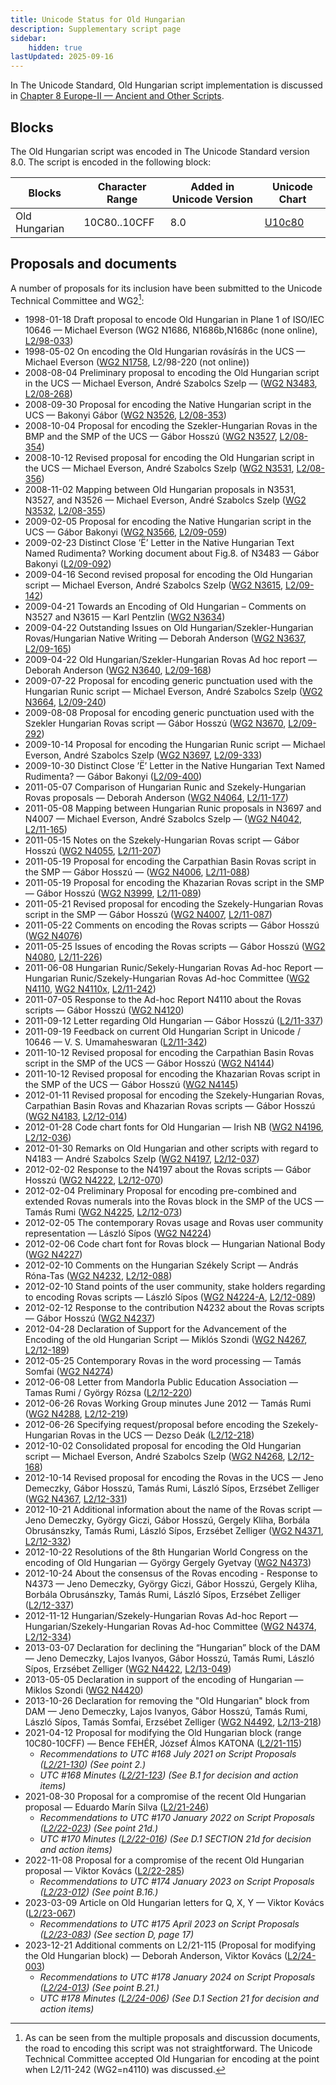 ```yaml
---
title: Unicode Status for Old Hungarian
description: Supplementary script page
sidebar:
    hidden: true
lastUpdated: 2025-09-16
---
```


In The Unicode Standard, Old Hungarian script implementation is discussed in [Chapter 8 Europe-II — Ancient and Other Scripts](https://www.unicode.org/versions/latest/core-spec/chapter-8/#G33926).

## Blocks

The Old Hungarian script was encoded in The Unicode Standard version 8.0. The script is encoded in the following block:

| Blocks | Character Range | Added in Unicode Version | Unicode Chart |
| ------ | --------------- | ------------------------ | ------------- |
| Old Hungarian | 10C80..10CFF | 8.0 | [U10c80](http://www.unicode.org/charts/PDF/U10C80.pdf) |

## Proposals and documents

A number of proposals for its inclusion have been submitted to the Unicode Technical Committee and WG2[^1]:
- 1998-01-18 Draft proposal to encode Old Hungarian in Plane 1 of ISO/IEC 10646 — Michael Everson (WG2 N1686, N1686b,N1686c (none online), [L2/98-033](http://www.unicode.org/L2/L1998/98033.pdf))
- 1998-05-02 On encoding the Old Hungarian rovásírás in the UCS — Michael Everson ([WG2 N1758](https://www.unicode.org/wg2/docs/n1758.pdf), L2/98-220 (not online))
- 2008-08-04 Preliminary proposal to encoding the Old Hungarian script in the UCS — Michael Everson, André Szabolcs Szelp — ([WG2 N3483](https://www.unicode.org/wg2/docs/n3483.pdf), [L2/08-268](http://www.unicode.org/cgi-bin/GetMatchingDocs.pl?L2/08-268))
- 2008-09-30 Proposal for encoding the Native Hungarian script in the UCS — Bakonyi Gábor ([WG2 N3526](https://www.unicode.org/wg2/docs/n3526.pdf), [L2/08-353](http://www.unicode.org/cgi-bin/GetMatchingDocs.pl?L2/08-353))
- 2008-10-04 Proposal for encoding the Szekler-Hungarian Rovas in the BMP and the SMP of the UCS — Gábor Hosszú ([WG2 N3527](https://www.unicode.org/wg2/docs/n3527.pdf), [L2/08-354](http://www.unicode.org/cgi-bin/GetMatchingDocs.pl?L2/08-354))
- 2008-10-12 Revised proposal for encoding the Old Hungarian script in the UCS — Michael Everson, André Szabolcs Szelp ([WG2 N3531](https://www.unicode.org/wg2/docs/n3531.pdf), [L2/08-356](http://www.unicode.org/cgi-bin/GetMatchingDocs.pl?L2/08-356))
- 2008-11-02 Mapping between Old Hungarian proposals in N3531, N3527, and N3526 — Michael Everson, André Szabolcs Szelp ([WG2 N3532](https://www.unicode.org/wg2/docs/n3532.pdf), [L2/08-355](http://www.unicode.org/cgi-bin/GetMatchingDocs.pl?L2/08-355))
- 2009-02-05 Proposal for encoding the Native Hungarian script in the UCS — Gábor Bakonyi ([WG2 N3566](https://www.unicode.org/wg2/docs/n3566.pdf), [L2/09-059](http://www.unicode.org/cgi-bin/GetMatchingDocs.pl?L2/09-059))
- 2009-02-23 Distinct Close ’Ë’ Letter in the Native Hungarian Text Named Rudimenta? Working document about Fig.8. of N3483 — Gábor Bakonyi ([L2/09-092](http://www.unicode.org/cgi-bin/GetMatchingDocs.pl?L2/09-092))
- 2009-04-16 Second revised proposal for encoding the Old Hungarian script — Michael Everson, André Szabolcs Szelp ([WG2 N3615](https://www.unicode.org/wg2/docs/n3615.pdf), [L2/09-142](http://www.unicode.org/cgi-bin/GetMatchingDocs.pl?L2/09-142))
- 2009-04-21 Towards an Encoding of Old Hungarian – Comments on N3527 and N3615 — Karl Pentzlin ([WG2 N3634](https://www.unicode.org/wg2/docs/n3634.pdf))
- 2009-04-22 Outstanding Issues on Old Hungarian/Szekler-Hungarian Rovas/Hungarian Native Writing — Deborah Anderson ([WG2 N3637](https://www.unicode.org/wg2/docs/n3637.pdf), [L2/09-165](http://www.unicode.org/cgi-bin/GetMatchingDocs.pl?L2/09-165))
- 2009-04-22 Old Hungarian/Szekler-Hungarian Rovas Ad hoc report — Deborah Anderson ([WG2 N3640](https://www.unicode.org/wg2/docs/n3640.pdf), [L2/09-168](http://www.unicode.org/cgi-bin/GetMatchingDocs.pl?L2/09-168))
- 2009-07-22 Proposal for encoding generic punctuation used with the Hungarian Runic script — Michael Everson, André Szabolcs Szelp ([WG2 N3664](https://www.unicode.org/wg2/docs/n3664.pdf), [L2/09-240](http://www.unicode.org/cgi-bin/GetMatchingDocs.pl?L2/09-240))
- 2009-08-08 Proposal for encoding generic punctuation used with the Szekler Hungarian Rovas script — Gábor Hosszú ([WG2 N3670](https://www.unicode.org/wg2/docs/n3670.pdf), [L2/09-292](http://www.unicode.org/cgi-bin/GetMatchingDocs.pl?L2/09-292))
- 2009-10-14 Proposal for encoding the Hungarian Runic script — Michael Everson, André Szabolcs Szelp ([WG2 N3697](https://www.unicode.org/wg2/docs/n3697.pdf), [L2/09-333](http://www.unicode.org/cgi-bin/GetMatchingDocs.pl?L2/09-333))
- 2009-10-30 Distinct Close ’Ë’ Letter in the Native Hungarian Text Named Rudimenta? — Gábor Bakonyi ([L2/09-400](http://www.unicode.org/cgi-bin/GetMatchingDocs.pl?L2/09-400))
- 2011-05-07 Comparison of Hungarian Runic and Szekely-Hungarian Rovas proposals — Deborah Anderson ([WG2 N4064](https://www.unicode.org/wg2/docs/n4064.pdf), [L2/11-177](http://www.unicode.org/cgi-bin/GetMatchingDocs.pl?L2/11-177))
- 2011-05-08 Mapping between Hungarian Runic proposals in N3697 and N4007 — Michael Everson, André Szabolcs Szelp — ([WG2 N4042](https://www.unicode.org/wg2/docs/n4042.pdf), [L2/11-165](http://www.unicode.org/cgi-bin/GetMatchingDocs.pl?L2/11-165))
- 2011-05-15 Notes on the Szekely-Hungarian Rovas script — Gábor Hosszú ([WG2 N4055](https://www.unicode.org/wg2/docs/n4055.pdf), [L2/11-207](http://www.unicode.org/cgi-bin/GetMatchingDocs.pl?L2/11-207))
- 2011-05-19 Proposal for encoding the Carpathian Basin Rovas script in the SMP — Gábor Hosszú — ([WG2 N4006](https://www.unicode.org/wg2/docs/n4006.pdf), [L2/11-088](http://www.unicode.org/cgi-bin/GetMatchingDocs.pl?L2/11-088))
- 2011-05-19 Proposal for encoding the Khazarian Rovas script in the SMP — Gábor Hosszú ([WG2 N3999](https://www.unicode.org/wg2/docs/n3999.pdf), [L2/11-089](http://www.unicode.org/cgi-bin/GetMatchingDocs.pl?L2/11-089))
- 2011-05-21 Revised proposal for encoding the Szekely-Hungarian Rovas script in the SMP — Gábor Hosszú ([WG2 N4007](https://www.unicode.org/wg2/docs/n4007.pdf), [L2/11-087](http://www.unicode.org/cgi-bin/GetMatchingDocs.pl?L2/11-087))
- 2011-05-22 Comments on encoding the Rovas scripts — Gábor Hosszú ([WG2 N4076](https://www.unicode.org/wg2/docs/n4076.pdf))
- 2011-05-25 Issues of encoding the Rovas scripts — Gábor Hosszú ([WG2 N4080](https://www.unicode.org/wg2/docs/n4080.pdf), [L2/11-226](http://www.unicode.org/cgi-bin/GetMatchingDocs.pl?L2/11-226))
- 2011-06-08 Hungarian Runic/Sekely-Hungarian Rovas Ad-hoc Report — Hungarian Runic/Szekely-Hungarian Rovas Ad-hoc Committee ([WG2 N4110](https://www.unicode.org/wg2/docs/n4110.pdf), [WG2 N4110x](https://www.unicode.org/wg2/docs/n4110x.pdf), [L2/11-242](http://www.unicode.org/cgi-bin/GetMatchingDocs.pl?L2/11-242))
- 2011-07-05 Response to the Ad-hoc Report N4110 about the Rovas scripts — Gábor Hosszú ([WG2 N4120](https://www.unicode.org/wg2/docs/n4120.pdf))
- 2011-09-12 Letter regarding Old Hungarian — Gábor Hosszú ([L2/11-337](http://www.unicode.org/cgi-bin/GetMatchingDocs.pl?L2/11-337))
- 2011-09-19 Feedback on current Old Hungarian Script in Unicode / 10646 — V. S. Umamaheswaran ([L2/11-342](http://www.unicode.org/cgi-bin/GetMatchingDocs.pl?L2/11-342))
- 2011-10-12 Revised proposal for encoding the Carpathian Basin Rovas script in the SMP of the UCS — Gábor Hosszú ([WG2 N4144](https://www.unicode.org/wg2/docs/n4144.pdf))
- 2011-10-12 Revised proposal for encoding the Khazarian Rovas script in the SMP of the UCS — Gábor Hosszú ([WG2 N4145](https://www.unicode.org/wg2/docs/n4145.pdf))
- 2012-01-11 Revised proposal for encoding the Szekely-Hungarian Rovas, Carpathian Basin Rovas and Khazarian Rovas scripts — Gábor Hosszú ([WG2 N4183](https://www.unicode.org/wg2/docs/n4183.pdf), [L2/12-014](http://www.unicode.org/cgi-bin/GetMatchingDocs.pl?L2/12-014))
- 2012-01-28 Code chart fonts for Old Hungarian — Irish NB ([WG2 N4196](https://www.unicode.org/wg2/docs/n4196.pdf), [L2/12-036](http://www.unicode.org/cgi-bin/GetMatchingDocs.pl?L2/12-036))
- 2012-01-30 Remarks on Old Hungarian and other scripts with regard to N4183 — André Szabolcs Szelp ([WG2 N4197](https://www.unicode.org/wg2/docs/n4197.pdf), [L2/12-037](http://www.unicode.org/cgi-bin/GetMatchingDocs.pl?L2/12-037))
- 2012-02-02 Response to the N4197 about the Rovas scripts — Gábor Hosszú ([WG2 N4222](https://www.unicode.org/wg2/docs/n4222.pdf), [L2/12-070](http://www.unicode.org/cgi-bin/GetMatchingDocs.pl?L2/12-070))
- 2012-02-04 Preliminary Proposal for encoding pre-combined and extended Rovas numerals into the Rovas block in the SMP of the UCS — Tamás Rumi ([WG2 N4225](https://www.unicode.org/wg2/docs/n4225.pdf), [L2/12-073](http://www.unicode.org/cgi-bin/GetMatchingDocs.pl?L2/12-073))
- 2012-02-05 The contemporary Rovas usage and Rovas user community representation — László Sípos ([WG2 N4224](https://www.unicode.org/wg2/docs/n4224.pdf))
- 2012-02-06 Code chart font for Rovas block — Hungarian National Body ([WG2 N4227](https://www.unicode.org/wg2/docs/n4227.pdf))
- 2012-02-10 Comments on the Hungarian Székely Script — András Róna-Tas ([WG2 N4232](https://www.unicode.org/wg2/docs/n4232.pdf), [L2/12-088](http://www.unicode.org/cgi-bin/GetMatchingDocs.pl?L2/12-088))
- 2012-02-10 Stand points of the user community, stake holders regarding to encoding Rovas scripts — László Sípos ([WG2 N4224-A](https://www.unicode.org/wg2/docs/n4224-A.pdf), [L2/12-089](http://www.unicode.org/cgi-bin/GetMatchingDocs.pl?L2/12-089))
- 2012-02-12 Response to the contribution N4232 about the Rovas scripts — Gábor Hosszú ([WG2 N4237](https://www.unicode.org/wg2/docs/n4237.pdf))
- 2012-04-28 Declaration of Support for the Advancement of the Encoding of the old Hungarian Script — Miklós Szondi ([WG2 N4267](https://www.unicode.org/wg2/docs/n4267.pdf), [L2/12-189](http://www.unicode.org/cgi-bin/GetMatchingDocs.pl?L2/12-189))
- 2012-05-25 Contemporary Rovas in the word processing — Tamás Somfai ([WG2 N4274](https://www.unicode.org/wg2/docs/n4274.pdf))
- 2012-06-08 Letter from Mandorla Public Education Association — Tamas Rumi / György Rózsa ([L2/12-220](http://www.unicode.org/cgi-bin/GetMatchingDocs.pl?L2/12-220))
- 2012-06-26 Rovas Working Group minutes June 2012 — Tamás Rumi ([WG2 N4288](https://www.unicode.org/wg2/docs/n4288.pdf), [L2/12-219](http://www.unicode.org/cgi-bin/GetMatchingDocs.pl?L2/12-219))
- 2012-06-26 Specifying request/proposal before encoding the Szekely-Hungarian Rovas in the UCS — Dezso Deák ([L2/12-218](http://www.unicode.org/cgi-bin/GetMatchingDocs.pl?L2/12-218))
- 2012-10-02 Consolidated proposal for encoding the Old Hungarian script — Michael Everson, André Szabolcs Szelp ([WG2 N4268](https://www.unicode.org/wg2/docs/n4268.pdf), [L2/12-168](http://www.unicode.org/cgi-bin/GetMatchingDocs.pl?L2/12-168))
- 2012-10-14 Revised proposal for encoding the Rovas in the UCS — Jeno Demeczky, Gábor Hosszú, Tamás Rumi, László Sípos, Erzsébet Zelliger ([WG2 N4367](https://www.unicode.org/wg2/docs/n4367.pdf), [L2/12-331](http://www.unicode.org/cgi-bin/GetMatchingDocs.pl?L2/12-331))
- 2012-10-21 Additional information about the name of the Rovas script — Jeno Demeczky, György Giczi, Gábor Hosszú, Gergely Kliha, Borbála Obrusánszky, Tamás Rumi, László Sípos, Erzsébet Zelliger ([WG2 N4371](https://www.unicode.org/wg2/docs/n4371.pdf), [L2/12-332](http://www.unicode.org/cgi-bin/GetMatchingDocs.pl?L2/12-332))
- 2012-10-22 Resolutions of the 8th Hungarian World Congress on the encoding of Old Hungarian — György Gergely Gyetvay ([WG2 N4373](https://www.unicode.org/wg2/docs/n4373.pdf))
- 2012-10-24 About the consensus of the Rovas encoding - Response to N4373 — Jeno Demeczky, György Giczi, Gábor Hosszú, Gergely Kliha, Borbála Obrusánszky, Tamás Rumi, László Sípos, Erzsébet Zelliger ([L2/12-337](http://www.unicode.org/cgi-bin/GetMatchingDocs.pl?L2/12-337))
- 2012-11-12 Hungarian/Szekely-Hungarian Rovas Ad-hoc Report — Hungarian/Szekely-Hungarian Rovas Ad-hoc Committee ([WG2 N4374](https://www.unicode.org/wg2/docs/n4374.pdf), [L2/12-334](http://www.unicode.org/cgi-bin/GetMatchingDocs.pl?L2/12-334))
- 2013-03-07 Declaration for declining the “Hungarian” block of the DAM — Jeno Demeczky, Lajos Ivanyos, Gábor Hosszú, Tamás Rumi, László Sípos, Erzsébet Zelliger ([WG2 N4422](https://www.unicode.org/wg2/docs/n4422.pdf), [L2/13-049](http://www.unicode.org/cgi-bin/GetMatchingDocs.pl?L2/13-049))
- 2013-05-05 Declaration in support of the encoding of Hungarian — Miklos Szondi ([WG2 N4420](https://www.unicode.org/wg2/docs/n4420.pdf))
- 2013-10-26 Declaration for removing the "Old Hungarian" block from DAM — Jeno Demeczky, Lajos Ivanyos, Gábor Hosszú, Tamás Rumi, László Sípos, Tamás Somfai, Erzsébet Zelliger ([WG2 N4492](https://www.unicode.org/wg2/docs/n4492.pdf), [L2/13-218](http://www.unicode.org/cgi-bin/GetMatchingDocs.pl?L2/13-218))
- 2021-04-12 Proposal for modifying the Old Hungarian block (range 10C80-10CFF) — Bence FEHÉR, József Álmos KATONA ([L2/21-115](http://www.unicode.org/cgi-bin/GetMatchingDocs.pl?L2/21-115))
  - _Recommendations to UTC #168 July 2021 on Script Proposals ([L2/21-130](http://www.unicode.org/L2/L2021/21130-script-adhoc-rept.pdf)) (See point 2.)_
  - _UTC #168 Minutes ([L2/21-123](http://www.unicode.org/L2/L2021/21123.htm)) (See B.1 for decision and action items)_
- 2021-08-30 Proposal for a compromise of the recent Old Hungarian proposal — Eduardo Marín Silva ([L2/21-246](http://www.unicode.org/cgi-bin/GetMatchingDocs.pl?L2/21-246))
  - _Recommendations to UTC #170 January 2022 on Script Proposals ([L2/22-023](http://www.unicode.org/L2/L2022/22023-script-adhoc-rept.pdf)) (See point 21d.)_
  - _UTC #170 Minutes ([L2/22-016](https://www.unicode.org/L2/L2022/22016.htm)) (See D.1 SECTION 21d for decision and action items)_
- 2022-11-08 Proposal for a compromise of the recent Old Hungarian proposal — Viktor Kovács ([L2/22-285](http://www.unicode.org/cgi-bin/GetMatchingDocs.pl?L2/22-285))
  - _Recommendations to UTC #174 January 2023 on Script Proposals ([L2/23-012](https://www.unicode.org/cgi-bin/GetMatchingDocs.pl?L2/23-012)) (See point B.16.)_
- 2023-03-09 Article on Old Hungarian letters for Q, X, Y — Viktor Kovács ([L2/23-067](http://www.unicode.org/cgi-bin/GetMatchingDocs.pl?L2/23-067))
  - _Recommendations to UTC #175 April 2023 on Script Proposals ([L2/23-083](https://www.unicode.org/cgi-bin/GetMatchingDocs.pl?L2/23-083)) (See section D, page 17)_
- 2023-12-21 Additional comments on L2/21-115 (Proposal for modifying the Old Hungarian block) — Deborah Anderson, Viktor Kovács        ([L2/24-003](http://www.unicode.org/cgi-bin/GetMatchingDocs.pl?L2/24-003))
  - _Recommendations to UTC #178 January 2024 on Script Proposals ([L2/24-013](http://www.unicode.org/cgi-bin/GetMatchingDocs.pl?L2/24-013)) (See point B.21.)_
  - _UTC #178 Minutes ([L2/24-006](https://www.unicode.org/L2/L2024/24006.htm)) (See D.1 Section 21 for decision and action items)_





[^1]: As can be seen from the multiple proposals and discussion documents, the road to encoding this script was not straightforward. The Unicode Technical Committee accepted Old Hungarian for encoding at the point when L2/11-242 (WG2=n4110) was discussed.






